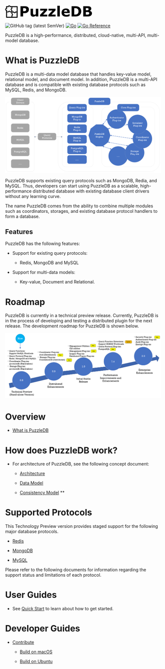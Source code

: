 ![doc/img/logo](doc/img/logo.png)

![GitHub tag (latest SemVer)](https://img.shields.io/github/v/tag/cybergarage/puzzledb-go) [![Go](https://github.com/cybergarage/puzzledb-go/actions/workflows/make.yml/badge.svg)](https://github.com/cybergarage/puzzledb-go/actions/workflows/make.yml) [![Go Reference](https://pkg.go.dev/badge/github.com/cybergarage/puzzledb-go.svg)](https://pkg.go.dev/github.com/cybergarage/puzzledb-go)

PuzzleDB is a high-performance, distributed, cloud-native, multi-API, multi-model database.

# What is PuzzleDB

PuzzleDB is a multi-data model database that handles key-value model, relational model, and document model. In addition, PuzzleDB is a multi-API database and is compatible with existing database protocols such as MySQL, Redis, and MongoDB.

![concept](doc/img/concept.png)

PuzzleDB supports existing query protocols such as MongoDB, Redia, and MySQL. Thus, developers can start using PuzzleDB as a scalable, high-performance distributed database with existing database client drivers without any learning curve.

The name PuzzleDB comes from the ability to combine multiple modules such as coordinators, storages, and existing database protocol handlers to form a database.

## Features

PuzzleDB has the following features:

-   Support for existing query protocols:

    -   Redis, MongoDB and MySQL

-   Support for multi-data models:

    -   Key-value, Document and Relational.

# Roadmap

PuzzleDB is currently in a technical preview release. Currently, PuzzleDB is in the process of developing and testing a distributed plugin for the next release. The development roadmap for PuzzleDB is shown below.

![doc/img/roadmap](doc/img/roadmap.png)

# Overview

-   [What is PuzzleDB](doc/whatis.md)

# How does PuzzleDB work?

-   For architecture of PuzzleDB, see the following concept document:

    -   [Architecture](doc/architecture.md)

    -   [Data Model](doc/data_model.md)

    -   [Consistency Model](doc/consistency_model.md) \*\*

# Supported Protocols

This Technology Preview version provides staged support for the following major database protocols.

-   [Redis](doc/redis.md)

-   [MongoDB](doc/mongodb.md)

-   [MySQL](doc/mysql.md)

Please refer to the following documents for information regarding the support status and limitations of each protocol.

# User Guides

-   See [Quick Start](doc/quick_start.md) to learn about how to get started.

# Developer Guides

-   [Contribute](doc/contributing.md)

    -   [Build on macOS](doc/build-on-macos.md)

    -   [Build on Ubuntu](doc/build-on-macos.md)
